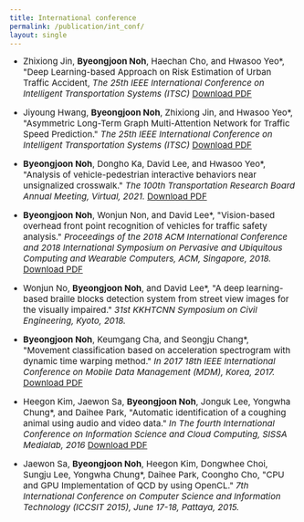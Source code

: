 ```yaml
---
title: International conference
permalink: /publication/int_conf/
layout: single
---
```


- <span style="font-size: 15px;">Zhixiong Jin, **Byeongjoon Noh**, Haechan Cho, and Hwasoo Yeo\*, "Deep Learning-based Approach on Risk Estimation of Urban Traffic Accident, *The 25th IEEE International Conference on Intelligent Transportation Systems (ITSC)* [Download PDF](/assets/papers/int_conf/2022_itsc1.pdf)</span>  

- <span style="font-size: 15px;">Jiyoung Hwang, **Byeongjoon Noh**, Zhixiong Jin, and Hwasoo Yeo\*, "Asymmetric Long-Term Graph Multi-Attention Network for Traffic Speed Prediction." *The 25th IEEE International Conference on Intelligent Transportation Systems (ITSC)* [Download PDF](/assets/papers/int_conf/2022_itsc2.pdf)</span>  

- <span style="font-size: 15px;">**Byeongjoon Noh**, Dongho Ka, David Lee, and Hwasoo Yeo\*, "Analysis of vehicle-pedestrian interactive behaviors near unsignalized crosswalk." *The 100th Transportation Research Board Annual Meeting, Virtual, 2021.* [Download PDF](/assets/papers/int_conf/2019_trb.pdf)</span>    

- <span style="font-size: 15px;">**Byeongjoon Noh**, Wonjun Non, and David Lee\*, "Vision-based overhead front point recognition of vehicles for traffic safety analysis." *Proceedings of the 2018 ACM International Conference and 2018 International Symposium on Pervasive and Ubiquitous Computing and Wearable Computers, ACM, Singapore, 2018.* [Download PDF](/assets/papers/int_conf/2018_acm.pdf)</span>    

- <span style="font-size: 15px;">Wonjun No, **Byeongjoon Noh**, and David Lee\*, "A deep learning-based braille blocks detection system from street view images for the visually impaired." *31st KKHTCNN Symposium on Civil Engineering, Kyoto, 2018.* </span>  

- <span style="font-size: 15px;">**Byeongjoon Noh**, Keumgang Cha, and Seongju Chang\*, "Movement classification based on acceleration spectrogram with dynamic time warping method." *In 2017 18th IEEE International Conference on Mobile Data Management (MDM), Korea, 2017.* [Download PDF](/assets/papers/int_conf/2018_mdm.pdf)</span>  
  
- <span style="font-size: 15px;">Heegon Kim, Jaewon Sa, **Byeongjoon Noh**, Jonguk Lee, Yongwha Chung\*, and Daihee Park, "Automatic identification of a coughing animal using audio and video data." *In The fourth International Conference on Information Science and Cloud Computing, SISSA Medialab, 2016* [Download PDF](/assets/papers/int_conf/2016_sissa.pdf)</span>    

- <span style="font-size: 15px;">Jaewon Sa, **Byeongjoon Noh**, Heegon Kim,  Dongwhee Choi, Sungju Lee, Yongwha Chung\*, Daihee Park, Coongho Cho, "CPU and GPU Implementation of QCD by using OpenCL." *7th International Conference on Computer Science and Information Technology (ICCSIT 2015), June 17-18, Pattaya, 2015.*</span>   
